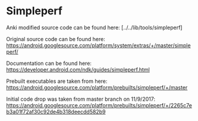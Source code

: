 # Simpleperf

Anki modified source code can be found here:
[../../lib/tools/simpleperf]

Original source code can be found here:
<https://android.googlesource.com/platform/system/extras/+/master/simpleperf/>

Documentation can be found here:
<https://developer.android.com/ndk/guides/simpleperf.html>

Prebuilt executables are taken from here:
<https://android.googlesource.com/platform/prebuilts/simpleperf/+/master>

Initial code drop was taken from master branch on 11/9/2017:
<https://android.googlesource.com/platform/prebuilts/simpleperf/+/2265c7eb3a01f72af30c92de4b318deecdd582b9>

